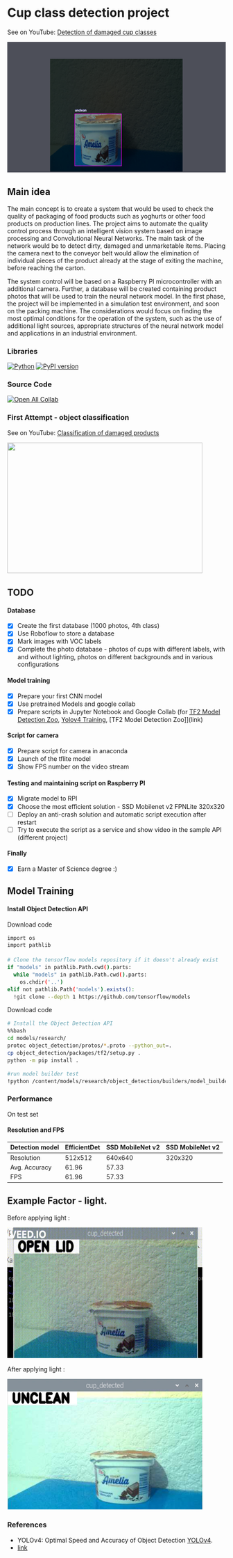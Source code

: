 # Cup class detection project

See on YouTube: [Detection of damaged cup classes](https://www.youtube.com/watch?v=1_8iTiSo0Rg)

[<img src="assets/roboflow_labels.png" width="550" height="300">](https://www.youtube.com/watch?v=1_8iTiSo0Rg)

## Main idea
The main concept is to create a system that would be used to check the quality of packaging of food products such as yoghurts or other food products on production lines. The project aims to automate the quality control process through an intelligent vision system based on image processing and Convolutional Neural Networks. The main task of the network would be to detect dirty, damaged and unmarketable items. Placing the camera next to the conveyor belt would allow the elimination of individual pieces of the product already at the stage of exiting the machine, before reaching the carton. 

The system control will be based on a Raspberry PI microcontroller with an additional camera. Further, a database will be created containing product photos that will be used to train the neural network model. In the first phase, the project will be implemented in a simulation test environment, and soon on the packing machine.
The considerations would focus on finding the most optimal conditions for the operation of the system, such as the use of additional light sources, appropriate structures of the neural network model and applications in an industrial environment. 

### Libraries
[![Python](https://img.shields.io/pypi/pyversions/tensorflow.svg?style=plastic)](https://badge.fury.io/py/tensorflow)
[![PyPI version](https://badge.fury.io/py/tensorflow.svg)](https://badge.fury.io/py/tensorflow)

### Source Code
[![Open All Collab](https://colab.research.google.com/assets/colab-badge.svg)](https://colab.research.google.com/github/tomaszsmaruj25/Cup_class_detection)

### First Attempt - object classification
See on YouTube: [Classification of damaged products](https://www.youtube.com/watch?v=bSiHZTzwNEM)

[<img src="assets/yt_video_speed.gif" width="450" height="300">](https://www.youtube.com/watch?v=bSiHZTzwNEM)


## TODO
#### Database
* [x] Create the first database (1000 photos, 4th class) 
* [x] Use Roboflow to store a database
* [x] Mark images with VOC labels
* [x] Complete the photo database - photos of cups with different labels, with and without lighting, photos on different backgrounds and in various configurations 
#### Model training 
* [x] Prepare your first CNN model
* [x] Use pretrained Models and google collab
* [x] Prepare scripts in Jupyter Notebook and Google Collab (for [TF2 Model Detection Zoo](https://colab.research.google.com/github/tomaszsmaruj25/Cup_class_detection/blob/main/Final_Train_TF2_detection_Zoo.ipynb), [Yolov4 Training](link), [TF2 Model Detection Zoo]](link)
#### Script for camera
* [x] Prepare script for camera in anaconda
* [x] Launch of the tflite model 
* [x] Show FPS number on the video stream
#### Testing and maintaining script on Raspberry PI 
* [x] Migrate model to RPI
* [x] Choose the most efficient solution - SSD Mobilenet v2 FPNLite 320x320
* [ ] Deploy an anti-crash solution and automatic script execution after restart
* [ ] Try to execute the script as a service and show video in the sample API (different project)
#### Finally
* [x] Earn a Master of Science degree :)


## Model Training
#### Install Object Detection API 

Download code
```bash
import os
import pathlib

# Clone the tensorflow models repository if it doesn't already exist
if "models" in pathlib.Path.cwd().parts:
  while "models" in pathlib.Path.cwd().parts:
    os.chdir('..')
elif not pathlib.Path('models').exists():
  !git clone --depth 1 https://github.com/tensorflow/models
```

Download code
```bash
# Install the Object Detection API
%%bash
cd models/research/
protoc object_detection/protos/*.proto --python_out=.
cp object_detection/packages/tf2/setup.py .
python -m pip install .
```

```bash
#run model builder test
!python /content/models/research/object_detection/builders/model_builder_tf2_test.py
```

### Performance
On test set

#### Resolution and FPS

| Detection model| EfficientDet | SSD MobileNet v2| SSD MobileNet v2 |
|----------------|--------------|-----------------|------------------|
| Resolution     | 512x512   | 640x640   | 320x320  |
| Avg. Accuracy  | 61.96   | 57.33   |         |
| FPS            | 61.96   | 57.33   |         |




## Example Factor - light.
Before applying light :

<img src="assets/unclean_dark.gif" width="450" height="300">

After applying light :

<img src="assets/unclean_light.png" width="450" height="300">

### References

  * YOLOv4: Optimal Speed and Accuracy of Object Detection [YOLOv4](https://arxiv.org/abs/2004.10934).
  * [link](link)
